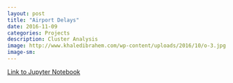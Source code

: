 ```yaml
---
layout: post
title: "Airport Delays"
date: 2016-11-09
categories: Projects
description: Cluster Analysis
image: http://www.khaledibrahem.com/wp-content/uploads/2016/10/o-3.jpg
image-sm:
---
```


[Link to Jupyter Notebook](https://github.com/AndrewJeong89/GA-DSI/blob/master/projects/projects-weekly/project-07/starter-code/project7-%20Airport%20-%20AJ.ipynb)

